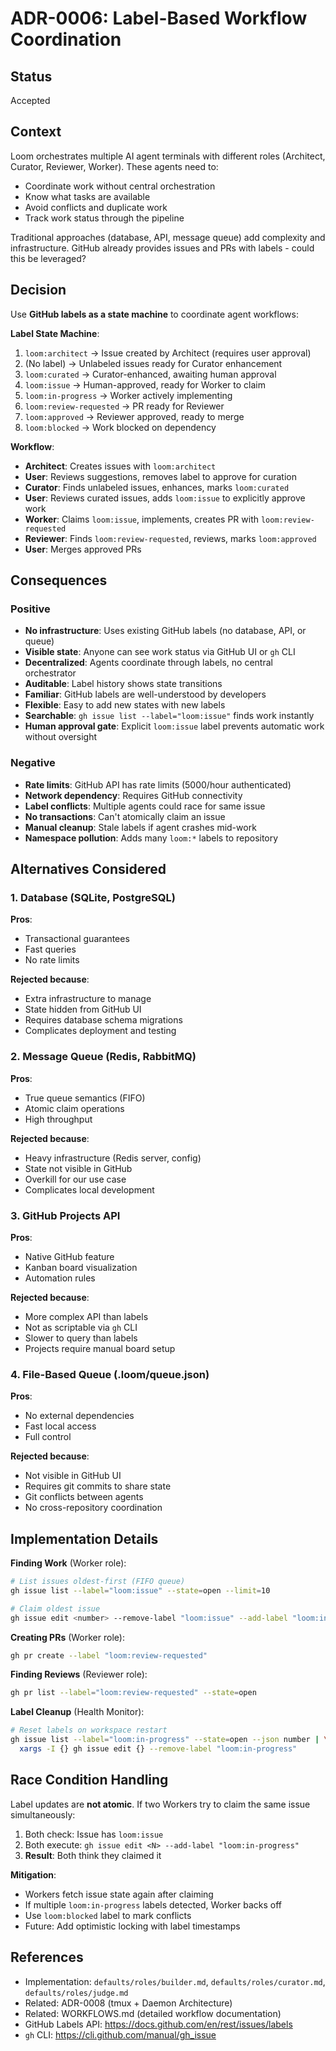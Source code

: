 # ADR-0006: Label-Based Workflow Coordination

## Status

Accepted

## Context

Loom orchestrates multiple AI agent terminals with different roles (Architect, Curator, Reviewer, Worker). These agents need to:

- Coordinate work without central orchestration
- Know what tasks are available
- Avoid conflicts and duplicate work
- Track work status through the pipeline

Traditional approaches (database, API, message queue) add complexity and infrastructure. GitHub already provides issues and PRs with labels - could this be leveraged?

## Decision

Use **GitHub labels as a state machine** to coordinate agent workflows:

**Label State Machine**:
1. `loom:architect` → Issue created by Architect (requires user approval)
2. (No label) → Unlabeled issues ready for Curator enhancement
3. `loom:curated` → Curator-enhanced, awaiting human approval
4. `loom:issue` → Human-approved, ready for Worker to claim
5. `loom:in-progress` → Worker actively implementing
6. `loom:review-requested` → PR ready for Reviewer
7. `loom:approved` → Reviewer approved, ready to merge
8. `loom:blocked` → Work blocked on dependency

**Workflow**:
- **Architect**: Creates issues with `loom:architect`
- **User**: Reviews suggestions, removes label to approve for curation
- **Curator**: Finds unlabeled issues, enhances, marks `loom:curated`
- **User**: Reviews curated issues, adds `loom:issue` to explicitly approve work
- **Worker**: Claims `loom:issue`, implements, creates PR with `loom:review-requested`
- **Reviewer**: Finds `loom:review-requested`, reviews, marks `loom:approved`
- **User**: Merges approved PRs

## Consequences

### Positive

- **No infrastructure**: Uses existing GitHub labels (no database, API, or queue)
- **Visible state**: Anyone can see work status via GitHub UI or `gh` CLI
- **Decentralized**: Agents coordinate through labels, no central orchestrator
- **Auditable**: Label history shows state transitions
- **Familiar**: GitHub labels are well-understood by developers
- **Flexible**: Easy to add new states with new labels
- **Searchable**: `gh issue list --label="loom:issue"` finds work instantly
- **Human approval gate**: Explicit `loom:issue` label prevents automatic work without oversight

### Negative

- **Rate limits**: GitHub API has rate limits (5000/hour authenticated)
- **Network dependency**: Requires GitHub connectivity
- **Label conflicts**: Multiple agents could race for same issue
- **No transactions**: Can't atomically claim an issue
- **Manual cleanup**: Stale labels if agent crashes mid-work
- **Namespace pollution**: Adds many `loom:*` labels to repository

## Alternatives Considered

### 1. Database (SQLite, PostgreSQL)

**Pros**:
- Transactional guarantees
- Fast queries
- No rate limits

**Rejected because**:
- Extra infrastructure to manage
- State hidden from GitHub UI
- Requires database schema migrations
- Complicates deployment and testing

### 2. Message Queue (Redis, RabbitMQ)

**Pros**:
- True queue semantics (FIFO)
- Atomic claim operations
- High throughput

**Rejected because**:
- Heavy infrastructure (Redis server, config)
- State not visible in GitHub
- Overkill for our use case
- Complicates local development

### 3. GitHub Projects API

**Pros**:
- Native GitHub feature
- Kanban board visualization
- Automation rules

**Rejected because**:
- More complex API than labels
- Not as scriptable via `gh` CLI
- Slower to query than labels
- Projects require manual board setup

### 4. File-Based Queue (.loom/queue.json)

**Pros**:
- No external dependencies
- Fast local access
- Full control

**Rejected because**:
- Not visible in GitHub UI
- Requires git commits to share state
- Git conflicts between agents
- No cross-repository coordination

## Implementation Details

**Finding Work** (Worker role):
```bash
# List issues oldest-first (FIFO queue)
gh issue list --label="loom:issue" --state=open --limit=10

# Claim oldest issue
gh issue edit <number> --remove-label "loom:issue" --add-label "loom:in-progress"
```

**Creating PRs** (Worker role):
```bash
gh pr create --label "loom:review-requested"
```

**Finding Reviews** (Reviewer role):
```bash
gh pr list --label="loom:review-requested" --state=open
```

**Label Cleanup** (Health Monitor):
```bash
# Reset labels on workspace restart
gh issue list --label="loom:in-progress" --state=open --json number | \
  xargs -I {} gh issue edit {} --remove-label "loom:in-progress"
```

## Race Condition Handling

Label updates are **not atomic**. If two Workers try to claim the same issue simultaneously:

1. Both check: Issue has `loom:issue`
2. Both execute: `gh issue edit <N> --add-label "loom:in-progress"`
3. **Result**: Both think they claimed it

**Mitigation**:
- Workers fetch issue state again after claiming
- If multiple `loom:in-progress` labels detected, Worker backs off
- Use `loom:blocked` label to mark conflicts
- Future: Add optimistic locking with label timestamps

## References

- Implementation: `defaults/roles/builder.md`, `defaults/roles/curator.md`, `defaults/roles/judge.md`
- Related: ADR-0008 (tmux + Daemon Architecture)
- Related: WORKFLOWS.md (detailed workflow documentation)
- GitHub Labels API: https://docs.github.com/en/rest/issues/labels
- `gh` CLI: https://cli.github.com/manual/gh_issue
